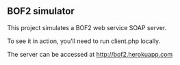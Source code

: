 BOF2 simulator
----

This project simulates a BOF2 web service SOAP server.

To see it in action, you'll need to run client.php locally.

The server can be accessed at http://bof2.herokuapp.com


